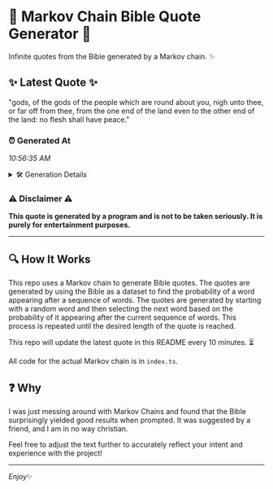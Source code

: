 # 📖 Markov Chain Bible Quote Generator 📖

Infinite quotes from the Bible generated by a Markov chain. ✨

## ✨ Latest Quote ✨
"gods, of the gods of the people which are round about you, nigh unto thee, or far off from thee, from the one end of the land even to the other end of the land: no flesh shall have peace."

### ⏰ Generated At
*10:56:35 AM*

<details>
    <summary>🛠️ Generation Details</summary>
    <p>
        <strong>🌱 Seed:</strong> gods,<br>
        <strong>🔄 Iterations:</strong> 39<br>
        <strong>📜 Context History:</strong><br>[ gods, ]: of<br>[ gods,, of ]: the<br>[ gods,, of, the ]: gods<br>[ gods,, of, the, gods ]: of<br>[ gods,, of, the, gods, of ]: the<br>[ gods,, of, the, gods, of, the ]: people<br>[ of, the, gods, of, the, people ]: which<br>[ the, gods, of, the, people, which ]: are<br>[ gods, of, the, people, which, are ]: round<br>[ of, the, people, which, are, round ]: about<br>[ the, people, which, are, round, about ]: you,<br>[ people, which, are, round, about, you, ]: nigh<br>[ which, are, round, about, you,, nigh ]: unto<br>[ are, round, about, you,, nigh, unto ]: thee,<br>[ round, about, you,, nigh, unto, thee, ]: or<br>[ about, you,, nigh, unto, thee,, or ]: far<br>[ you,, nigh, unto, thee,, or, far ]: off<br>[ nigh, unto, thee,, or, far, off ]: from<br>[ unto, thee,, or, far, off, from ]: thee,<br>[ thee,, or, far, off, from, thee, ]: from<br>[ or, far, off, from, thee,, from ]: the<br>[ far, off, from, thee,, from, the ]: one<br>[ off, from, thee,, from, the, one ]: end<br>[ from, thee,, from, the, one, end ]: of<br>[ thee,, from, the, one, end, of ]: the<br>[ from, the, one, end, of, the ]: land<br>[ the, one, end, of, the, land ]: even<br>[ one, end, of, the, land, even ]: to<br>[ end, of, the, land, even, to ]: the<br>[ of, the, land, even, to, the ]: other<br>[ the, land, even, to, the, other ]: end<br>[ land, even, to, the, other, end ]: of<br>[ even, to, the, other, end, of ]: the<br>[ to, the, other, end, of, the ]: land:<br>[ the, other, end, of, the, land: ]: no<br>[ other, end, of, the, land:, no ]: flesh<br>[ end, of, the, land:, no, flesh ]: shall<br>[ of, the, land:, no, flesh, shall ]: have<br>[ the, land:, no, flesh, shall, have ]: peace.<br>
    </p>
</details>

### ⚠️ Disclaimer ⚠️
**This quote is generated by a program and is not to be taken seriously. It is purely for entertainment purposes.**

---

## 🔍 How It Works

This repo uses a Markov chain to generate Bible quotes. The quotes are generated by using the Bible as a dataset to find the probability of a word appearing after a sequence of words. The quotes are generated by starting with a random word and then selecting the next word based on the probability of it appearing after the current sequence of words. This process is repeated until the desired length of the quote is reached.

This repo will update the latest quote in this README every 10 minutes. ⏳

All code for the actual Markov chain is in `index.ts`.

## ❓ Why

I was just messing around with Markov Chains and found that the Bible surprisingly yielded good results when prompted. 
It was suggested by a friend, and I am in no way christian.

Feel free to adjust the text further to accurately reflect your intent and experience with the project!

---

*Enjoy*✨
